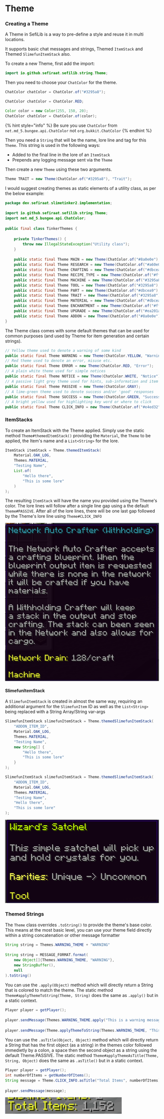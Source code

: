 # Theme

### Creating a Theme

A Theme in SefiLib is a way to pre-define a style and reuse it in multi locations.&#x20;

It supports basic chat messages and strings, Themed `ItemStack` and Themed `SlimefunItemStack` also.&#x20;

To create a new Theme, first add the import:

```java
import io.github.sefiraat.sefilib.string.Theme;
```

Then you need to choose your `ChatColor` for the theme.

```java
ChatColor chatColor = ChatColor.of("#3295a8");
```

```java
ChatColor chatColor = ChatColor.RED;
```

```java
Color color = new Color(255, 150, 20);
ChatColor chatColor = ChatColor.of(color);
```

{% hint style="info" %}
Be sure you use `ChatColor` from `net.md_5.bungee.api.ChatColor` not `org.bukkit.ChatColor`
{% endhint %}

Then you need a `String` that will be the name, lore line and tag for this `Theme`. This string is used in the following ways:

* Added to the final line in the lore of an `ItemStack`
* Prepends any logging message sent via the `Theme`

Then create a new `Theme` using these two arguments.

```java
Theme TRAIT = new Theme(ChatColor.of("#3295a8"), "Trait");
```

I would suggest creating themes as static elements of a utility class, as per the below example:

```java
package dev.sefiraat.slimetinker2.implementation;

import io.github.sefiraat.sefilib.string.Theme;
import net.md_5.bungee.api.ChatColor;

public final class TinkerThemes {

    private TinkerThemes() {
        throw new IllegalStateException("Utility class");
    }

    public static final Theme MAIN = new Theme(ChatColor.of("#8a0e0e"), "SlimeTinker2");
    public static final Theme RESEARCH = new Theme(ChatColor.of("#a60e03"), "Research");
    public static final Theme CRAFTING = new Theme(ChatColor.of("#dbcea9"), "Crafting Material");
    public static final Theme RECIPE_TYPE = new Theme(ChatColor.of("#ffe89c"), "Recipe Type");
    public static final Theme MACHINE = new Theme(ChatColor.of("#3295a8"), "Machine");
    public static final Theme TOOL = new Theme(ChatColor.of("#3295a8"), "Tool");
    public static final Theme PART = new Theme(ChatColor.of("#dbcea9"), "Part");
    public static final Theme TRAIT = new Theme(ChatColor.of("#3295a8"), "Trait");
    public static final Theme MATERIAL = new Theme(ChatColor.of("#dbcea9"), "Material");
    public static final Theme ENCHANTMENT = new Theme(ChatColor.of("#ffe89c"), "Enchantment");
    public static final Theme UPGRADE = new Theme(ChatColor.of("#ea201a"), "Upgrade");
    public static final Theme ADDON = new Theme(ChatColor.of("#8a0e0e"), "Addon");
}
```

The Theme class comes with some default themes that can be used for common purposes (and used by Theme for item generation and certain strings).

```java
// Yellow theme used to denote a warning of some kind
public static final Theme WARNING = new Theme(ChatColor.YELLOW, "Warning");
// Red theme used to denote an error, misuse etc.
public static final Theme ERROR = new Theme(ChatColor.RED, "Error");
// A plain white theme used for simple notices
public static final Theme NOTICE = new Theme(ChatColor.WHITE, "Notice");
// A passive light grey theme used for hints, sub-information and item lore
public static final Theme PASSIVE = new Theme(ChatColor.GRAY);
// A lime-green theme used to denote success and/or 'good' responses
public static final Theme SUCCESS = new Theme(ChatColor.GREEN, "Success");
// A bright yellow used for highlighting key word or where to click
public static final Theme CLICK_INFO = new Theme(ChatColor.of("#e4ed32"), "Click here");
```

### ItemStacks

To create an ItemStack with the Theme applied. Simply use the static method `Theme#themedItemStack()` providing the `Material`, the `Theme` to be applied, the Item's name and a `List<String>` for the lore.

```java
ItemStack itemStack = Theme.themedItemStack(
    Material.OAK_LOG,
    Themes.MATERIAL,
    "Testing Name",
    List.of(
        "Hello there",
        "This is some lore"
    )
);
```

The resulting `ItemStack` will have the name you provided using the Theme's color. The lore lines will follow after a single line gap using a the default `Theme#PASSIVE`. After all of the lore lines, there will be one last gap followed by the Theme's lore line using `Theme#CLICK_INFO`

![An ItemStack created using Theme](<../.gitbook/assets/image (5).png>)

#### SlimefunItemStack

A `SlimefunItemStack` is created in almost the same way, requiring an additional argument for the `SlimefunItem` ID as well as the `List<String>` being replaced with a String Array/String var-args

```java
SlimefunItemStack slimefunItemStack = Theme.themedSlimefunItemStack(
    "ADDON_ITEM_ID",
    Material.OAK_LOG,
    Themes.MATERIAL,
    "Testing Name",
    new String[] {
        "Hello there",
        "This is some lore"
    }
);
```

```java
SlimefunItemStack slimefunItemStack = Theme.themedSlimefunItemStack(
    "ADDON_ITEM_ID",
    Material.OAK_LOG,
    Themes.MATERIAL,
    "Testing Name",
    "Hello there",
    "This is some lore"
);
```

![A SlimefunItemStack created using a Theme](../.gitbook/assets/image.png)

### Themed Strings

The `Theme` class overrides `.toString()` to provide the theme's base color. This means at the most basic level, you can use your theme field directly within a string concatenation or other message formatter

```java
String string = Themes.WARNING_THEME + "WARNING"

String string = MESSAGE_FORMAT.format(
    new Object[]{Themes.WARNING_THEME, "WARNING"}, 
    new StringBuffer(), 
    null
).toString()
```

You can use the `.apply(Object)` method which will directly return a String that is colored to match the theme. The static method `Theme#applyThemeToString(Theme, String)` does the same as `.apply()` but in a static context.

```java
Player player = getPlayer();

player.sendMessage(Themes.WARNING_THEME.apply("This is a warning message"));

player.sendMessage(Theme.applyThemeToString(Themes.WARNING_THEME, "This is a warning mesage"));
```

You can use the `.asTitle(Object, Object)` method which will directly return a String that has the first object (as a string) in the themes color followed immedietly by a colon, a space then the second object as a string using the default Theme.PASSIVE. The static method `Theme#applyThemeAsTitle(Theme, String, Object)` does the same as `.asTitle()` but in a static context.

```java
Player player = getPlayer();
int numberOfItems = getNumberOfItems();
String message = Theme.CLICK_INFO.asTitle("Total Items", numberOfItems);

player.sendMessage(message);
```

![asTitle() example](<../.gitbook/assets/image (1).png>)
